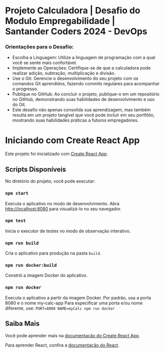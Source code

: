 # Projeto Calculadora | Desafio do Modulo Empregabilidade | Santander Coders 2024 - DevOps

### Orientações para o Desafio:

- Escolha a Linguagem: Utilize a linguagem de programação com a qual você se sente mais confortável.
- Implemente as Operações: Certifique-se de que a calculadora pode realizar adição, subtração, multiplicação e divisão.
- Use o Git: Gerencie o desenvolvimento do seu projeto com os comandos Git aprendidos, fazendo commits regulares para acompanhar o progresso.
- Publique no GitHub: Ao concluir o projeto, publique-o em um repositório no GitHub, demonstrando suas habilidades de desenvolvimento e uso do Git.
- Este desafio não apenas consolida sua aprendizagem, mas também resulta em um projeto tangível que você pode incluir em seu portfólio, mostrando suas habilidades práticas a futuros empregadores.

# Iniciando com Create React App

Este projeto foi inicializado com [Create React App](https://github.com/facebook/create-react-app).

## Scripts Disponíveis

No diretório do projeto, você pode executar:

### `npm start`

Executa o aplicativo no modo de desenvolvimento.
Abra [http://localhost:8080](http://localhost:8080) para visualizá-lo no seu navegador.

### `npm test`

Inicia o executor de testes no modo de observação interativo.

### `npm run build`

Cria o aplicativo para produção na pasta `build`.

### `npm run docker:build`

Constrói a imagem Docker do aplicativo.

### `npm run docker`

Executa o aplicativo a partir da imagem Docker. Por padrão, usa a porta 8080 e o nome my-calc-app
Para especificar uma porta e/ou nome diferente, use:
`PORT=8080 NAME=myCalc npm run docker`

## Saiba Mais

Você pode aprender mais na [documentação do Create React App](https://facebook.github.io/create-react-app/docs/getting-started).

Para aprender React, confira a [documentação do React](https://reactjs.org/).
